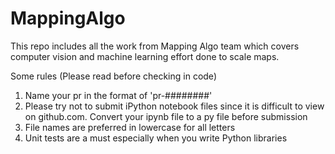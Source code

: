 # MappingAlgo
This repo includes all the work from Mapping Algo team which covers computer vision and machine learning effort done to scale maps.

Some rules (Please read before checking in code)
1. Name your pr in the format of 'pr-########'
2. Please try not to submit iPython notebook files since it is difficult to view on github.com. Convert your ipynb file to a py file before submission
3. File names are preferred in lowercase for all letters
4. Unit tests are a must especially when you write Python libraries
